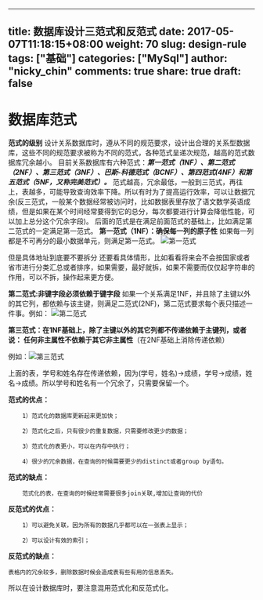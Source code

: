 
---
title: 数据库设计三范式和反范式
date: 2017-05-07T11:18:15+08:00
weight: 70
slug: design-rule
tags: ["基础"]
categories: ["MySql"]
author: "nicky_chin"
comments: true
share: true
draft: false
---



# 数据库范式
**范式的级别**
      设计关系数据库时，遵从不同的规范要求，设计出合理的关系型数据库，这些不同的规范要求被称为不同的范式，各种范式呈递次规范，越高的范式数据库冗余越小。
      目前关系数据库有六种范式：***第一范式（1NF）、第二范式（2NF）、第三范式（3NF）、巴斯-科德范式（BCNF）、第四范式(4NF）和第五范式（5NF，又称完美范式）。***
      范式越高，冗余最低，一般到三范式，再往上，表越多，可能导致查询效率下降。所以有时为了提高运行效率，可以让数据冗余(反三范式，一般某个数据经常被访问时，比如数据表里存放了语文数学英语成绩，但是如果在某个时间经常要得到它的总分，每次都要进行计算会降低性能，可以加上总分这个冗余字段)。
      后面的范式是在满足前面范式的基础上，比如满足第二范式的一定满足第一范式。
**第一范式（1NF）：确保每一列的原子性**
如果每一列都是不可再分的最小数据单元，则满足第一范式。
![第一范式](https://upload-images.jianshu.io/upload_images/10175660-7f1d5f71d9be0501.JPG?imageMogr2/auto-orient/strip%7CimageView2/2/w/1240)

但是具体地址到底要不要拆分 还要看具体情形，比如看看将来会不会按国家或者省市进行分类汇总或者排序，如果需要，最好就拆，如果不需要而仅仅起字符串的作用，可以不拆，操作起来更方便。

**第二范式:非键字段必须依赖于键字段**
如果一个关系满足1NF，并且除了主键以外的其它列，都依赖与该主键，则满足二范式(2NF)，第二范式要求每个表只描述一件事。例如：
![第二范式](https://upload-images.jianshu.io/upload_images/10175660-c4331b301a52d3b6.JPG?imageMogr2/auto-orient/strip%7CimageView2/2/w/1240)

**第三范式：在1NF基础上，除了主键以外的其它列都不传递依赖于主键列，或者说： 任何非主属性不依赖于其它非主属性**（在2NF基础上消除传递依赖）

例如：![第三范式](https://upload-images.jianshu.io/upload_images/10175660-5b56907b6a719772.JPG?imageMogr2/auto-orient/strip%7CimageView2/2/w/1240)


上面的表，学号和姓名存在传递依赖，因为(学号，姓名)->成绩，学号->成绩，姓名->成绩。所以学号和姓名有一个冗余了，只需要保留一个。


**范式的优点：**
```
    1）范式化的数据库更新起来更加快；

    2）范式化之后，只有很少的重复数据，只需要修改更少的数据；

    3）范式化的表更小，可以在内存中执行；

    4）很少的冗余数据，在查询的时候需要更少的distinct或者group by语句。
```

 **范式的缺点：**
```
    范式化的表，在查询的时候经常需要很多join关联,增加让查询的代价
```
**反范式的优点：**
```
    1）可以避免关联，因为所有的数据几乎都可以在一张表上显示；

    2）可以设计有效的索引；
```
**反范式的缺点：**
```
表格内的冗余较多，删除数据时候会造成表有些有用的信息丢失。
```

所以在设计数据库时，要注意混用范式化和反范式化。


